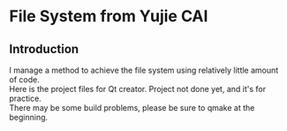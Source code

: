 # File System from Yujie CAI
## Introduction
I manage a method to achieve the file system using relatively little amount of code.<br>
Here is the project files for Qt creator. Project not done yet, and it's for practice.<br>
There may be some build problems, please be sure to qmake at the beginning.<br>
